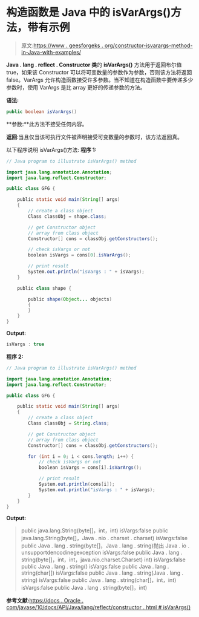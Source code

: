 # 构造函数是 Java 中的 isVarArgs()方法，带有示例

> 原文:[https://www . geesforgeks . org/constructor-isvarargs-method-in-Java-with-examples/](https://www.geeksforgeeks.org/constructor-isvarargs-method-in-java-with-examples/)

**Java . lang . reflect . Constructor 类**的 **isVarArgs()** 方法用于返回布尔值 true，如果该 Constructor 可以将可变数量的参数作为参数，否则该方法将返回 false。VarArgs 允许构造函数接受许多参数。当不知道在构造函数中要传递多少参数时，使用 VarArgs 是比 array 更好的传递参数的方法。

**语法:**

```java
public boolean isVarArgs()

```

**参数:**此方法不接受任何内容。

**返回**:当且仅当该可执行文件被声明接受可变数量的参数时，该方法返回真。

以下程序说明 isVarArgs()方法:
**程序 1:**

```java
// Java program to illustrate isVarArgs() method

import java.lang.annotation.Annotation;
import java.lang.reflect.Constructor;

public class GFG {

    public static void main(String[] args)
    {
        // create a class object
        Class classObj = shape.class;

        // get Constructor object
        // array from class object
        Constructor[] cons = classObj.getConstructors();

        // check isVargs or not
        boolean isVargs = cons[0].isVarArgs();

        // print result
        System.out.println("isVargs : " + isVargs);
    }

    public class shape {

        public shape(Object... objects)
        {
        }
    }
}
```

**Output:**

```java
isVargs : true

```

**程序 2:**

```java
// Java program to illustrate isVarArgs() method

import java.lang.annotation.Annotation;
import java.lang.reflect.Constructor;

public class GFG {

    public static void main(String[] args)
    {
        // create a class object
        Class classObj = String.class;

        // get Constructor object
        // array from class object
        Constructor[] cons = classObj.getConstructors();

        for (int i = 0; i < cons.length; i++) {
            // check isVargs or not
            boolean isVargs = cons[i].isVarArgs();

            // print result
            System.out.println(cons[i]);
            System.out.println("isVargs : " + isVargs);
        }
    }
}
```

**Output:**

> public java.lang.String(byte[]，int，int)
> isVargs:false
> public java.lang.String(byte[]，Java . nio . charset . charset)
> isVargs:false
> public Java . lang . string(byte[]，Java . lang . string)抛出 Java . io . unsupportdencodinegexception
> isVargs:false
> public Java . lang . string(byte[]，int，int，java.nio.charset.Charset)
> int)
> isVargs:false
> public Java . lang . string()
> isVargs:false
> public Java . lang . string(char[])
> isVargs:false
> public Java . lang . string(Java . lang . string)
> isVargs:false
> public Java . lang . string(char[]，int，int)
> isVargs:false
> public Java . lang . string(byte[]，int)

**参考文献:**[https://docs . Oracle . com/javase/10/docs/API/Java/lang/reflect/constructor . html # isVarArgs()](https://docs.oracle.com/javase/10/docs/api/java/lang/reflect/Constructor.html#isVarArgs())